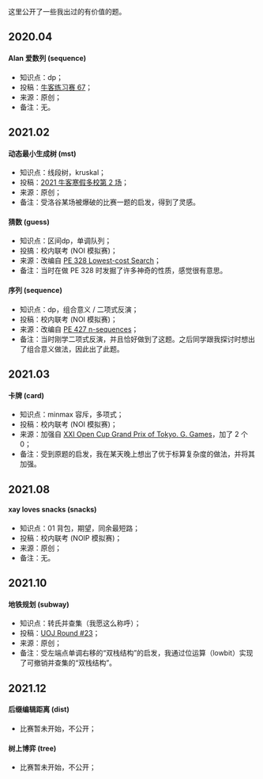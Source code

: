 这里公开了一些我出过的有价值的题。

## 2020.04
#### Alan 爱数列 (sequence)
- 知识点：dp；
- 投稿：[牛客练习赛 67](https://ac.nowcoder.com/acm/contest/6885)；
- 来源：原创；
- 备注：无。
## 2021.02
#### 动态最小生成树 (mst)
- 知识点：线段树，kruskal；
- 投稿：[2021 牛客寒假多校第 2 场]()；
- 来源：原创；
- 备注：受洛谷某场被爆破的比赛一题的启发，得到了灵感。
#### 猜数 (guess)
- 知识点：区间dp，单调队列；
- 投搞：校内联考 (NOI 模拟赛)；
- 来源：改编自 [PE 328 Lowest-cost Search](https://projecteuler.net/problem=328)；
- 备注：当时在做 PE 328 时发掘了许多神奇的性质，感觉很有意思。
#### 序列 (sequence)
- 知识点：dp，组合意义 / 二项式反演；
- 投稿：校内联考 (NOI 模拟赛)；
- 来源：改编自 [PE 427 n-sequences](https://projecteuler.net/problem=427)；
- 备注：当时刚学二项式反演，并且恰好做到了这题。之后同学跟我探讨时想出了组合意义做法，因此出了此题。
## 2021.03
#### 卡牌 (card)
- 知识点：minmax 容斥，多项式；
- 投稿：校内联考 (NOI 模拟赛)；
- 来源：加强自 [XXI Open Cup Grand Prix of Tokyo. G. Games](https://codeforces.com/gym/102978/problem/G)，加了 2 个 0；
- 备注：受到原题的启发，我在某天晚上想出了优于标算复杂度的做法，并将其加强。
## 2021.08
#### xay loves snacks (snacks)
- 知识点：01 背包，期望，同余最短路；
- 投稿：校内联考 (NOIP 模拟赛)；
- 来源：原创；
- 备注：无。
## 2021.10
#### 地铁规划 (subway)
- 知识点：转氏并查集（我愿这么称呼）；
- 投稿：[UOJ Round #23](https://uoj.ac/contest/71)；
- 来源：原创；
- 备注：受左端点单调右移的“双栈结构”的启发，我通过位运算（lowbit）实现了可撤销并查集的“双栈结构”。
## 2021.12
#### 后缀编辑距离 (dist)
- 比赛暂未开始，不公开；
#### 树上博弈 (tree)
- 比赛暂未开始，不公开；
